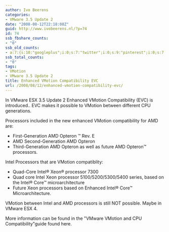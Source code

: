 ```yaml
---
author: Ivo Beerens
categories:
- VMware 3.5 Update 2
date: "2008-08-12T22:18:08Z"
guid: http://www.ivobeerens.nl/?p=74
id: 74
ssb_fbshare_counts:
- "0"
ssb_old_counts:
- a:7:{s:10:"googleplus";i:0;s:7:"twitter";i:0;s:9:"pinterest";i:0;s:7:"fbshare";i:0;s:8:"linkedin";i:0;s:6:"reddit";i:0;s:6:"tumblr";i:0;}
ssb_total_counts:
- "0"
tags:
- VMotion
- VMware 3.5 Update 2
title: Enhanced VMotion Compatibility EVC
url: /2008/08/12/enhanced-vmotion-compatibility-evc/
---
```


In VMware ESX 3.5 Update 2 Enhanced VMotion Compatibility (EVC) is introduced.. EVC makes it possible to VMotion between different CPU generations.

Processors included in the new enhanced VMotion compatibility for AMD are:

- First-Generation AMD Opteron ™ Rev. E
- AMD Second-Generation AMD Opteron
- Third-Generation AMD Opteron as well as future AMD Opteron™ processors.

Intel Processors that are VMotion compatiblity:

- <div class="MsoNormal" style="margin: 0in 0in 0pt"><span lang="IT"><span face="Times New Roman">Quad-Core Intel® Xeon® processor 7300 </span></span></div>
- <div class="MsoNormal" style="margin: 0in 0in 0pt"><span face="Times New Roman">Quad core Intel Xeon processor 5100/5200/5300/5400 series, based on the Intel® Core™ microarchitecture </span></div>
- <div class="MsoNormal" style="margin: 0in 0in 0pt"><span face="Times New Roman">Future Xeon processors based on Enhanced Intel® Core™ Microarchitecture.</span></div>

<span face="Times New Roman"></span>

<span face="Times New Roman">VMotion between Intel and AMD processors is still NOT possible. Maybe in VMware ESX 4.</span>

<span face="Times New Roman"></span>

More information can be found in the "VMware VMotion and CPU Compatibility"guide found here.
